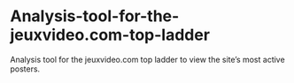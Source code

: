 # Analysis-tool-for-the-jeuxvideo.com-top-ladder
Analysis tool for the jeuxvideo.com top ladder to view the site’s most active posters.
